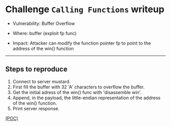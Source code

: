 # Challenge `Calling Functions` writeup

- Vulnerability: Buffer Overflow

- Where: buffer (exploit fp func)

- Impact: Attacker can modify the function pointer fp to point to the address of the win() function

---

## Steps to reproduce

1. Connect to server mustard.
2. First fill the buffer with 32 'A' characters to overflow the buffer.
3. Get the initial adress of the win() func with 'disassemble win'.
4. Append, in the payload, the little-endian representation of the address of the win() function.
5. Print server response.

[(POC)](Calling_Functions.py)

